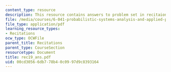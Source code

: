```yaml
---
content_type: resource
description: This resource contains answers to problem set in recitaion nineteen.
file: /media/courses/6-041-probabilistic-systems-analysis-and-applied-probability-spring-2006/00cd30566db778b40c0997d9c8393164_rec19_ans.pdf
file_type: application/pdf
learning_resource_types:
- Recitations
ocw_type: OCWFile
parent_title: Recitations
parent_type: CourseSection
resourcetype: Document
title: rec19_ans.pdf
uid: 00cd3056-6db7-78b4-0c09-97d9c8393164
---
```

